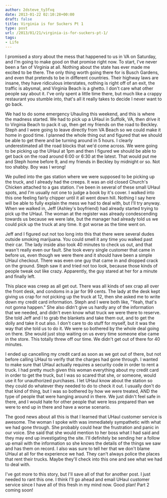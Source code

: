 ```yaml
---
author: 2dsteve_ty3fxq
date: 2013-01-22 02:10:28+00:00
draft: false
title: Virginia is for Suckers Pt 1
type: post
url: /2013/01/21/virginia-is-for-suckers-pt-1/
tags:
- Life
---
```


I promised a story about the mess that happened to us in VA on Saturday, and I'm going to make good on that promise right now. To start, I've never been a fan of Virginia at all. Nothing about the state has ever made me excited to be there. The only thing worth going there for is Busch Gardens, and even that pretends to be in different countries. Their highway laws are insane, they have ridiculous interstates, nothing is right off of an exit, the traffic is abysmal, and Virginia Beach is a ghetto. I don't care what other people say about it. I've only spent a little time there, but much like a crappy restaurant you stumble into, that's all it really takes to decide I never want to go back.<!-- more -->

We had to do some emergency Uhauling this weekend, and this is where the madness started. We had to pick up a UHaul in Suffolk, VA, then drive it to Virginia Beach to pack it up, then get my friends on the road to Beckley. Steph and I were going to leave directly from VA Beach so we could make it home in good time. I planned the whole thing out and figured that we should be able to get there and be turning around in 5 hours. I clearly underestimated all the road blocks that we'd come across. We were going to be picking up the UHaul at 1pm and then I figured we should be able to get back on the road around 6:00 or 6:30 at the latest. That would put me and Steph home before 9, and my friends in Beckley by midnight or so. Not too shabby. Boy was I wrong!

We pulled into the gas station where we were supposed to be picking up the truck, and I already had the creeps. It was an old closed Church's Chicken attached to a gas station. I've been in several of these small UHaul spots, and I'm usually not one to judge a book by it's cover. I walked into this one feeling fairly chipper until it all went down hill. Nothing I say here will be able to fully explain the mess we had to deal with, but I'll try anyway. When we walked in, Jeff (Ashley's boyfriend) had already started trying to pick up the UHaul. The woman at the register was already condescending towards us because we were late, but the manager had already told us we could pick up the truck at any time. It got worse as the time went on.

Jeff and I figured out not too long into this that there were several dudes outside smoking marijuana. You could smell it any time you walked past their car. The lady inside also took 40 minutes to check us out, and that wasn't really even our fault. She took every single customer that came in before us, even though we were there and it should have been a simple UHaul checkout. There was even one guy that came in and dropped crack on the ground. Steph saw it and tried not too look, because those kinds of people tweak out like crazy. Apparently, the guy stared at her for a minute and finally left.

This place was creep as all get out. There was all kinds of sex crap all over the front desk, and condoms in a jar for 99 cents. The lady at the desk kept giving us crap for not picking up the truck at 12, then she asked me to write down my credit card information. Steph and I were both like, "Yeah, that's not gonna happen." She also didn't give us hardly any of the information that we needed, and didn't even know what truck we were there to reserve. She told Jeff and I to grab the blankets and take them out, and to get the dolly and take it out also. I don't care to do stuff for myself, but it was the way that she told us to do it. We were so bothered by the whole deal going on there. She would just stop waiting on us every time someone else came in the store. This totally threw off our time. We didn't get out of there for 40 minutes.

I ended up cancelling my credit card as soon as we got out of there, but not before calling UHaul to verify that the charges had gone through. I wanted to make sure that UHaul actually requires a security code in order to rent a truck. I had pretty much given this woman everything about my credit card in order to get the truck, but I was so scared that she, or someone, would use it for unauthorized purchases. I let UHaul know about the station so they could do whatever they needed to do to check it out. I usually don't do that kind of thing, but I was so bothered by how we were treated, AND the type of people that were hanging around in there. We just didn't feel safe in there, and I would hate for other people that were less prepared than we were to end up in there and have a worse scenario.

The good news about all this is that I learned that UHaul customer service is awesome. The woman I spoke with was immediately sympathetic with what we had gone through. She probably could hear the frustration and panic in our voice. She said that she would mention to her boss what I had said and they may end up investigating the site. I'll definitely be sending her a follow up email with the information so she knows the details of the things we saw and has them on record. I also was sure to tell her that we don't blame UHaul at all for the experience we had. They can't always police the places that rent their trucks. Maybe they'll check into this one and see what we had to deal with.

I've got more to this story, but I'll save all of that for another post. I just needed to rant this one. I think I'll go ahead and email UHaul customer service since I have all of this fresh in my mind now. Good plan! Part 2 coming soon!
